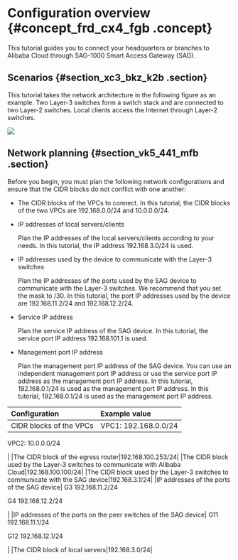 # Configuration overview {#concept_frd_cx4_fgb .concept}

This tutorial guides you to connect your headquarters or branches to Alibaba Cloud through SAG-1000 Smart Access Gateway \(SAG\).

## Scenarios {#section_xc3_bkz_k2b .section}

This tutorial takes the network architecture in the following figure as an example. Two Layer-3 switches form a switch stack and are connected to two Layer-2 switches. Local clients access the Internet through Layer-2 switches.

![](http://static-aliyun-doc.oss-cn-hangzhou.aliyuncs.com/assets/img/23710/156073856113772_en-US.png)

## Network planning {#section_vk5_441_mfb .section}

Before you begin, you must plan the following network configurations and ensure that the CIDR blocks do not conflict with one another:

-   The CIDR blocks of the VPCs to connect. In this tutorial, the CIDR blocks of the two VPCs are 192.168.0.0/24 and 10.0.0.0/24.
-   IP addresses of local servers/clients

    Plan the IP addresses of the local servers/clients according to your needs. In this tutorial, the IP address 192.168.3.0/24 is used.

-   IP addresses used by the device to communicate with the Layer-3 switches

    Plan the IP addresses of the ports used by the SAG device to communicate with the Layer-3 switches. We recommend that you set the mask to /30. In this tutorial, the port IP addresses used by the device are 192.168.11.2/24 and 192.168.12.2/24.

-   Service IP address

    Plan the service IP address of the SAG device. In this tutorial, the service port IP address 192.168.101.1 is used.

-   Management port IP address

    Plan the management port IP address of the SAG device. You can use an independent management port IP address or use the service port IP address as the management port IP address. In this tutorial, 192.168.0.1/24 is used as the management port IP address. In this tutorial, 192.168.0.1/24 is used as the management port IP address.


|Configuration|Example value|
|:------------|:------------|
|CIDR blocks of the VPCs| VPC1: 192.168.0.0/24

 VPC2: 10.0.0.0/24

 |
|The CIDR block of the egress router|192.168.100.253/24|
|The CIDR block used by the Layer-3 switches to communicate with Alibaba Cloud|192.168.100.100/24|
|The CIDR block used by the Layer-3 switches to communicate with the SAG device|192.168.3.1/24|
|IP addresses of the ports of the SAG device| G3 192.168.11.2/24

 G4 192.168.12.2/24

 |
|IP addresses of the ports on the peer switches of the SAG device| G11 192.168.11.1/24

 G12 192.168.12.1/24

 |
|The CIDR block of local servers|192.168.3.0/24|

